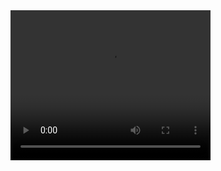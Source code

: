 <!DOCTYPE html>
<html>
<body>

<video width="320" height="240" controls>
  <source src="movie.mp4" type="Drone boy.mp4">

</body>
</html>
